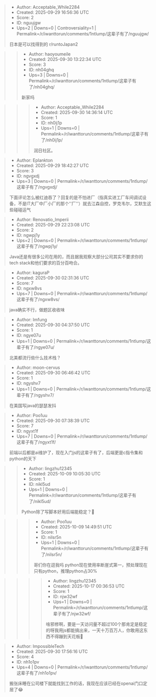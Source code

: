 > - Author: Acceptable_While2284
> - Created: 2025-09-29 16:56:36 UTC
> - Score: 2
> - ID: nguujgw
> - Ups=2 | Downs=0 | Controversiality=1 | Permalink=/r/iwanttorun/comments/1ntlump/这辈子有了/nguujgw/
>
> 日本是可以找得到的   r/runtoJapan2

>> - Author: haoyoumeile
>> - Created: 2025-09-30 13:22:34 UTC
>> - Score: 3
>> - ID: nh04ghq
>> - Ups=3 | Downs=0 | Permalink=/r/iwanttorun/comments/1ntlump/这辈子有了/nh04ghq/
>>
>> 新家吗

>>> - Author: Acceptable_While2284
>>> - Created: 2025-09-30 14:36:14 UTC
>>> - Score: 1
>>> - ID: nh0ij1p
>>> - Ups=1 | Downs=0 | Permalink=/r/iwanttorun/comments/1ntlump/这辈子有了/nh0ij1p/
>>>
>>> 润日社区。

> - Author: Eplankton
> - Created: 2025-09-29 18:42:27 UTC
> - Score: 3
> - ID: ngvgxdj
> - Ups=3 | Downs=0 | Permalink=/r/iwanttorun/comments/1ntlump/这辈子有了/ngvgxdj/
>
> 下面评论怎么被红迪吞了？回复的是不怕进厂（指真实进工厂车间调试设备，不是IT大厂中厂小厂的那个''厂''）就去江森自控，罗克韦尔，艾默生这些碰碰运气

> - Author: Renovatio_Imperii
> - Created: 2025-09-29 22:23:08 UTC
> - Score: 2
> - ID: ngwpj1y
> - Ups=2 | Downs=0 | Permalink=/r/iwanttorun/comments/1ntlump/这辈子有了/ngwpj1y/
>
> Java还是有很多公司在用的，而且据我观察大部分公司其实不要求你的tech stack和他们要求的百分百吻合。

> - Author: kaguraP
> - Created: 2025-09-30 02:31:36 UTC
> - Score: 7
> - ID: ngxw8vs
> - Ups=7 | Downs=0 | Permalink=/r/iwanttorun/comments/1ntlump/这辈子有了/ngxw8vs/
>
> java确实不行，做题区收收味

> - Author: Imfung
> - Created: 2025-09-30 04:37:50 UTC
> - Score: 1
> - ID: ngye07u
> - Ups=1 | Downs=0 | Permalink=/r/iwanttorun/comments/1ntlump/这辈子有了/ngye07u/
>
> 北美都流行些什么技术栈？

> - Author: moon-cervus
> - Created: 2025-09-30 06:46:42 UTC
> - Score: 1
> - ID: ngyshv7
> - Ups=1 | Downs=0 | Permalink=/r/iwanttorun/comments/1ntlump/这辈子有了/ngyshv7/
>
> 在美国写java的瑟瑟发抖

> - Author: Poo1uu
> - Created: 2025-09-30 07:38:39 UTC
> - Score: 7
> - ID: ngyxt1f
> - Ups=7 | Downs=0 | Permalink=/r/iwanttorun/comments/1ntlump/这辈子有了/ngyxt1f/
>
> 前端以后都是ai维护了，现在入门js的这辈子有了，后端更是c指令集和python的天下

>> - Author: lingzhu12345
>> - Created: 2025-10-09 10:05:30 UTC
>> - Score: 1
>> - ID: nikl5ud
>> - Ups=1 | Downs=0 | Permalink=/r/iwanttorun/comments/1ntlump/这辈子有了/nikl5ud/
>>
>> Python除了写脚本好用后端能稳定？🤯

>>> - Author: Poo1uu
>>> - Created: 2025-10-09 14:49:51 UTC
>>> - Score: 1
>>> - ID: nilsr5n
>>> - Ups=1 | Downs=0 | Permalink=/r/iwanttorun/comments/1ntlump/这辈子有了/nilsr5n/
>>>
>>> 哥们你在逗我吗 python现在使用率断崖式第一，预处理现在只有python，推理python占30%

>>>> - Author: lingzhu12345
>>>> - Created: 2025-10-17 00:36:53 UTC
>>>> - Score: 1
>>>> - ID: njw32wf
>>>> - Ups=1 | Downs=0 | Permalink=/r/iwanttorun/comments/1ntlump/这辈子有了/njw32wf/
>>>>
>>>> 啥邪修啊，要是一天访问量不超过100个那肯定是稳定的呀我用js都能搞出来，一天十万百万人，你敢用这东西不得蹦到天花板👿

> - Author: ImpossibleTech
> - Created: 2025-09-30 17:56:16 UTC
> - Score: 4
> - ID: nh1o1pv
> - Ups=4 | Downs=0 | Permalink=/r/iwanttorun/comments/1ntlump/这辈子有了/nh1o1pv/
>
> 搬张床睡在公司楼下就能找到工作的话，我现在应该已经在openai门口定居了😂
